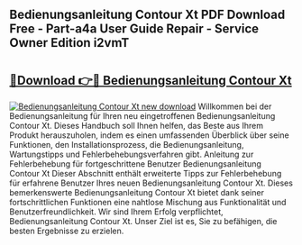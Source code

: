 ## Bedienungsanleitung Contour Xt PDF Download Free - Part-a4a User Guide Repair - Service Owner Edition i2vmT

# <h2><a href="http://df4sxls.blite.top/?on=Bedienungsanleitung+Contour+Xt">🔗Download 👉🔴 Bedienungsanleitung Contour Xt</a></h2>

[![Bedienungsanleitung Contour Xt new download](https://i.imgur.com/lujVjoI.png)](http://df4sxls.blite.top/?on=Bedienungsanleitung+Contour+Xt)
Willkommen bei der Bedienungsanleitung für Ihren neu eingetroffenen Bedienungsanleitung Contour Xt. Dieses Handbuch soll Ihnen helfen, das Beste aus Ihrem Produkt herauszuholen, indem es einen umfassenden Überblick über seine Funktionen, den Installationsprozess, die Bedienungsanleitung, Wartungstipps und Fehlerbehebungsverfahren gibt. Anleitung zur Fehlerbehebung für fortgeschrittene Benutzer Bedienungsanleitung Contour Xt Dieser Abschnitt enthält erweiterte Tipps zur Fehlerbehebung für erfahrene Benutzer Ihres neuen Bedienungsanleitung Contour Xt. Dieses bemerkenswerte Bedienungsanleitung Contour Xt bietet dank seiner fortschrittlichen Funktionen eine nahtlose Mischung aus Funktionalität und Benutzerfreundlichkeit. Wir sind Ihrem Erfolg verpflichtet, Bedienungsanleitung Contour Xt. Unser Ziel ist es, Sie zu befähigen, die besten Ergebnisse zu erzielen.
